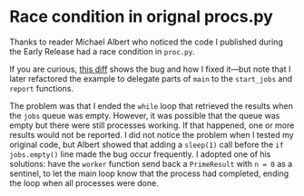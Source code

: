 # Race condition in orignal procs.py

Thanks to reader Michael Albert who noticed the code I published during the Early Release had a race condition in `proc.py`.

If you are curious,
[this diff](https://github.com/fluentpython/example-code-2e/commit/2c1230579db99738a5e5e6802063bda585f6476d)
shows the bug and how I fixed it—but note that I later refactored
the example to delegate parts of `main` to the `start_jobs` and `report` functions.

The problem was that I ended the `while` loop that retrieved the results when the `jobs` queue was empty.
However, it was possible that the queue was empty but there were still processes working.
If that happened, one or more results would not be reported.
I did not notice the problem when I tested my original code,
but Albert showed that adding a `sleep(1)` call before the `if jobs.empty()` line made the bug occur frequently.
I adopted one of his solutions: have the `worker` function send back a `PrimeResult` with `n = 0` as a sentinel,
to let the main loop know that the process had completed, ending the loop when all processes were done.